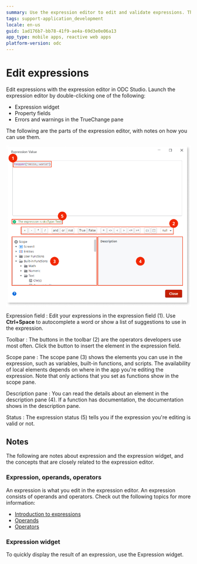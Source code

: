 ```yaml
---
summary: Use the expression editor to edit and validate expressions. The expressions editor shows the available elements, for example, variables and functions. It supports autocomplete and suggestions.
tags: support-application_development
locale: en-us
guid: 1ad176b7-bb78-41f9-ae4a-69d3e0e06a13
app_type: mobile apps, reactive web apps
platform-version: odc
---
```


# Edit expressions

Edit expressions with the expression editor in ODC Studio. Launch the expression editor by double-clicking one of the following:  

* Expression widget
* Property fields
* Errors and warnings in the TrueChange pane

The following are the parts of the expression editor, with notes on how you can use them.

![Expression editor UI reference](images/expression-editor-ss.png?width=700)

Expression field
:    Edit your expressions in the expression field (1). Use **Ctrl+Space** to autocomplete a word or show a list of suggestions to use in the expression.

Toolbar
:    The buttons in the toolbar (2) are the operators developers use most often. Click the button to insert the element in the expression field.

Scope pane
:    The scope pane (3) shows the elements you can use in the expression, such as variables, built-in functions, and scripts. The availability of local elements depends on where in the app you're editing the expression. Note that only actions that you set as functions show in the scope pane.

Description pane
:    You can read the details about an element in the description pane (4). If a function has documentation, the documentation shows in the description pane.

Status
:     The expression status (5) tells you if the expression you're editing is valid or not.

## Notes

The following are notes about expression and the expression widget, and the concepts that are closely related to the expression editor.

### Expression, operands, operators

An expression is what you edit in the expression editor. An expression consists of operands and operators. Check out the following topics for more information:

* [Introduction to expressions](../expressions.md)
* [Operands](operands.md)
* [Operators](operators.md)

### Expression widget

To quickly display the result of an expression, use the Expression widget. 
